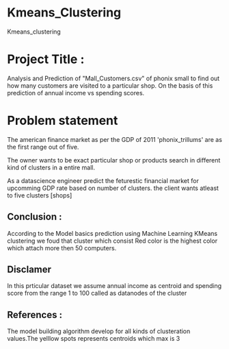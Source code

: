 # Kmeans_Clustering
Kmeans_clustering


#  Project Title :
 
Analysis and Prediction of "Mall_Customers.csv" of phonix small to find out how many customers are visited to a particular shop. On the basis of this prediction of annual income vs spending scores.


# Problem statement

The american finance market as per the GDP of 2011 'phonix_trillums' are as the first range out of five.

The owner wants to be exact particular shop or products search in different kind of clusters in a entire mall.

As a datascience engineer predict the feturestic financial market for upcomming GDP rate based on number of clusters.
the client wants atleast to five clusters [shops] 

## Conclusion :

According to the Model basics prediction using Machine Learning KMeans clustering we foud that cluster which consist Red color is the highest color which attach more then 50 computers.

## Disclamer

In this prticular dataset we assume annual income as centroid and spending score from the range 1 to 100  called as datanodes of the cluster 

## References :

The model building algorithm develop for all kinds of clusteration values.The yelllow spots represents centroids which max is 3 
